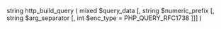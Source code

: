 string http_build_query ( mixed $query_data [, string $numeric_prefix [, string $arg_separator [, int $enc_type = PHP_QUERY_RFC1738 ]]] )
